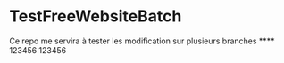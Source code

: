 TestFreeWebsiteBatch
====================

Ce repo me servira à tester les modification sur plusieurs branches
**** 123456 123456